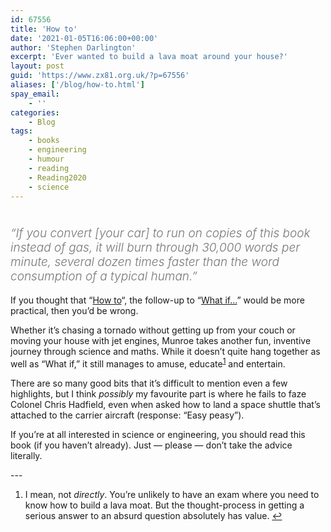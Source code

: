 ```yaml
---
id: 67556
title: 'How to'
date: '2021-01-05T16:06:00+00:00'
author: 'Stephen Darlington'
excerpt: 'Ever wanted to build a lava moat around your house?'
layout: post
guid: 'https://www.zx81.org.uk/?p=67556'
aliases: ['/blog/how-to.html']
spay_email:
    - ''
categories:
    - Blog
tags:
    - books
    - engineering
    - humour
    - reading
    - Reading2020
    - science
---
```


# <span style="font-size: 19px; color: #767676; font-style: italic; font-weight: 300;">“If you convert \[your car\] to run on copies of this book instead of gas, it will burn through 30,000 words per minute, several dozen times faster than the word consumption of a typical human.”</span>

If you thought that “[How to](https://amzn.to/34YgbWQ)“, the follow-up to “[What if…](/blog/what-if.html)” would be more practical, then you’d be wrong.

Whether it’s chasing a tornado without getting up from your couch or moving your house with jet engines, Munroe takes another fun, inventive journey through science and maths. While it doesn’t quite hang together as well as “What if,” it still manages to amuse, educate<sup>[1](#fn1-25537 "see footnote")</sup> and entertain.

There are so many good bits that it’s difficult to mention even a few highlights, but I think *possibly* my favourite part is where he fails to faze Colonel Chris Hadfield, even when asked how to land a space shuttle that’s attached to the carrier aircraft (response: “Easy peasy”).

If you’re at all interested in science or engineering, you should read this book (if you haven’t already). Just — please — don’t take the advice literally.

<div class="footnotes">---

1. I mean, not *directly*. You’re unlikely to have an exam where you need to know how to build a lava moat. But the thought-process in getting a serious answer to an absurd question absolutely has value. [↩︎](#fnr1-25537 "return to article")

</div>